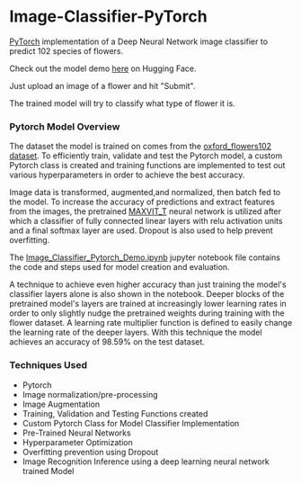 # Image-Classifier-PyTorch
[PyTorch](https://pytorch.org/) implementation of a Deep Neural Network image classifier to predict 102 species of flowers.

Check out the model demo [here](https://huggingface.co/spaces/DanielPFlorian/Flower-Image-Classifier) on Hugging Face.

Just upload an image of a flower and hit "Submit".

The trained model will try to classify what type of flower it is.

### Pytorch Model Overview

The dataset the model is trained on comes from the
[oxford_flowers102 dataset](https://www.tensorflow.org/datasets/catalog/oxford_flowers102).
To efficiently train, validate and test the Pytorch model, a custom Pytorch class is
created and training functions are implemented to test out various hyperparameters in order to achieve the best accuracy.

Image data is transformed, augmented,and normalized, then batch fed to the model. To increase the accuracy of predictions and extract features from the images, the pretrained
[MAXVIT_T](https://pytorch.org/vision/main/models/generated/torchvision.models.maxvit_t.html)
neural network is utilized after which a classifier of fully connected linear layers with relu activation units and a final softmax layer are used. Dropout is also used to help prevent overfitting.

The [Image_Classifier_Pytorch_Demo.ipynb](https://github.com/DanielPFlorian/Image-Classifier-PyTorch/blob/main/Image_Classifier_Pytorch_Demo.ipynb) jupyter notebook file contains the code and steps used for model creation and
evaluation.

A technique to achieve even higher accuracy than just training the model's classifier layers alone is also shown in the notebook. Deeper blocks of the pretrained model's layers are trained at increasingly lower learning rates in order to only slightly nudge the pretrained weights during training with the flower dataset. A learning rate multiplier function is defined to easily change the learning rate of the deeper layers. With this technique the model achieves an accuracy of 98.59% on the test dataset.

### Techniques Used

- Pytorch
- Image normalization/pre-processing
- Image Augmentation
- Training, Validation and Testing Functions created
- Custom Pytorch Class for Model Classifier Implementation
- Pre-Trained Neural Networks
- Hyperparameter Optimization
- Overfitting prevention using Dropout
- Image Recognition Inference using a deep learning neural network trained Model